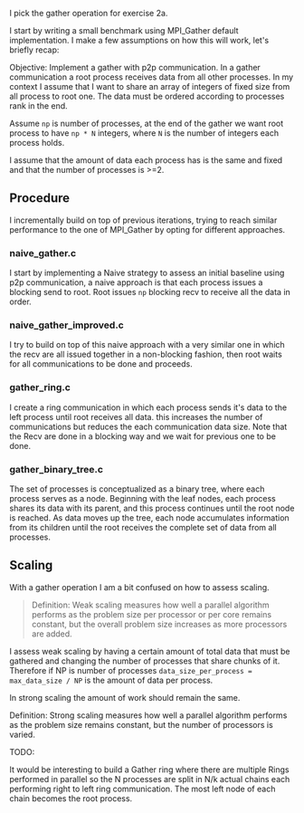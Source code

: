 I pick the gather operation for exercise 2a.

I start by writing a small benchmark using MPI_Gather default implementation.
I make a few assumptions on how this will work, let's briefly recap:

Objective: Implement a gather with p2p communication. In a gather communication
a root process receives data from all other processes. In my context I assume
that I want to share an array of integers of fixed size from all process to root one. The data must be ordered according to processes rank in the end.

Assume `np` is number of processes, at the end of the gather we want root process to have `np * N` integers, where `N` is the number of integers each process holds.

I assume that the amount of data each process has is the same and fixed and that the number of processes is >=2.

## Procedure

I incrementally build on top of previous iterations, trying to reach similar performance to the one of MPI_Gather by opting for different approaches.

### naive_gather.c
I start by implementing a Naive strategy to assess an initial baseline using p2p communication, a naive approach is that each process issues a blocking send to root. Root issues `np` blocking recv to receive all the data in order.

### naive_gather_improved.c
I try to build on top of this naive approach with a very similar one in which the recv are all issued together in a non-blocking fashion, then root waits for all communications to be done and proceeds.

### gather_ring.c
I create a ring communication in which each process sends
it's data to the left process until root receives all data.
this increases the number of communications but reduces the
each communication data size.
Note that the Recv are done in a blocking way and we wait for previous one
to be done.

### gather_binary_tree.c
The set of processes is conceptualized as a binary tree, where each process serves as a node. Beginning with the leaf nodes, each process shares its data with its parent, and this process continues until the root node is reached. As data moves up the tree, each node accumulates information from its children until the root receives the complete set of data from all processes.


## Scaling

With a gather operation I am a bit confused on how to assess scaling.

> Definition: Weak scaling measures how well a parallel algorithm performs as the problem size per processor or per core remains constant, but the overall problem size increases as more processors are added.

I assess weak scaling by having a certain amount of total data that must be gathered and changing the number of processes that share chunks of it.
Therefore if NP is number of processes
`data_size_per_process = max_data_size / NP` is the amount of data per process.

In strong scaling the amount of work should remain the same.

Definition: Strong scaling measures how well a parallel algorithm performs as the problem size remains constant, but the number of processors is varied.


TODO:

It would be interesting to build a Gather ring where there are multiple Rings performed in parallel
so the N processes are split in N/k actual chains each performing right to left ring communication. The most left node of each chain becomes the root process.